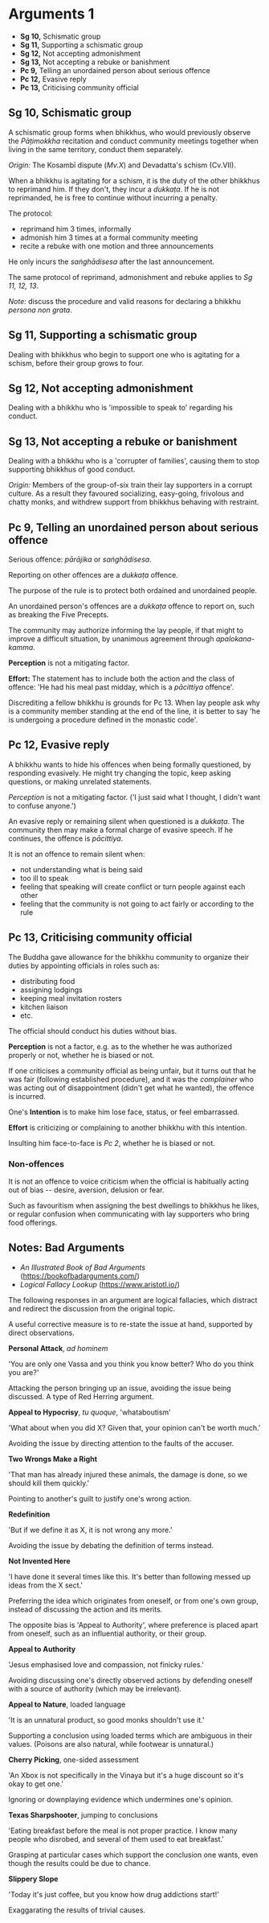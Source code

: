 # Arguments 1

-   **Sg 10,** Schismatic group
-   **Sg 11,** Supporting a schismatic group
-   **Sg 12,** Not accepting admonishment
-   **Sg 13,** Not accepting a rebuke or banishment
-   **Pc 9,** Telling an unordained person about serious offence
-   **Pc 12,** Evasive reply
-   **Pc 13,** Criticising community official

## Sg 10, Schismatic group

A schismatic group forms when bhikkhus, who would previously observe the
*Pāṭimokkha* recitation and conduct community meetings together when living in
the same territory, conduct them separately.

*Origin:* The Kosambī dispute (*Mv.X*) and Devadatta's schism (Cv.VII).

When a bhikkhu is agitating for a schism, it is the duty of the other bhikkhus
to reprimand him. If they don't, they incur a *dukkaṭa*. If he is not
reprimanded, he is free to continue without incurring a penalty.

The protocol:

- reprimand him 3 times, informally
- admonish him 3 times at a formal community meeting
- recite a rebuke with one motion and three announcements

He only incurs the *saṅghādisesa* after the last announcement.

The same protocol of reprimand, admonishment and rebuke applies to *Sg 11, 12, 13*.

*Note:* discuss the procedure and valid reasons for declaring a bhikkhu *persona non grata*.

## Sg 11, Supporting a schismatic group

Dealing with bhikkhus who begin to support one who is agitating for a schism,
before their group grows to four.

## Sg 12, Not accepting admonishment

Dealing with a bhikkhu who is 'impossible to speak to' regarding his conduct.

## Sg 13, Not accepting a rebuke or banishment

Dealing with a bhikkhu who is a 'corrupter of families', causing them to stop
supporting bhikkhus of good conduct.

*Origin:* Members of the group-of-six train their lay supporters in a corrupt
culture. As a result they favoured socializing, easy-going, frivolous and chatty
monks, and withdrew support from bhikkhus behaving with restraint.

## Pc 9, Telling an unordained person about serious offence

Serious offence: *pārājika* or *saṅghādisesa*.

Reporting on other offences are a *dukkaṭa* offence.

The purpose of the rule is to protect both ordained and unordained people.

An unordained person's offences are a *dukkaṭa* offence to report on, such as
breaking the Five Precepts.

The community may authorize informing the lay people, if that might to improve a
difficult situation, by unanimous agreement through *apalokana-kamma*.

**Perception** is not a mitigating factor.

**Effort:** The statement has to include both the action and the class of
offence: 'He had his meal past midday, which is a *pācittiya* offence'.

Discrediting a fellow bhikkhu is grounds for Pc 13. When lay people ask why is a
community member standing at the end of the line, it is better to say 'he is
undergoing a procedure defined in the monastic code'.

## Pc 12, Evasive reply

A bhikkhu wants to hide his offences when being formally questioned, by
responding evasively. He might try changing the topic, keep asking questions, or
making unrelated statements.

*Perception* is not a mitigating factor. ('I just said what I thought, I didn't want to confuse anyone.')

An evasive reply or remaining silent when questioned is a *dukkaṭa*. The
community then may make a formal charge of evasive speech. If he continues, the
offence is *pācittiya*.

It is not an offence to remain silent when:

- not understanding what is being said
- too ill to speak
- feeling that speaking will create conflict or turn people against each other
- feeling that the community is not going to act fairly or according to the rule

## Pc 13, Criticising community official

The Buddha gave allowance for the bhikkhu community to organize their duties by
appointing officials in roles such as:

- distributing food
- assigning lodgings
- keeping meal invitation rosters
- kitchen liaison
- etc.

The official should conduct his duties without bias.

**Perception** is not a factor, e.g. as to the whether he was authorized
properly or not, whether he is biased or not.

<!-- latex
\clearpage
-->

If one criticises a community official as being unfair, but it turns out that he
was fair (following established procedure), and it was the *complainer* who was
acting out of disappointment (didn't get what he wanted), the offence is
incurred.

One's **Intention** is to make him lose face, status, or feel embarrassed.

**Effort** is criticizing or complaining to another bhikkhu with this intention.

Insulting him face-to-face is *Pc 2*, whether he is biased or not.

### Non-offences

It is not an offence to voice criticism when the official is habitually acting
out of bias -- desire, aversion, delusion or fear.

Such as favouritism when assigning the best dwellings to bhikkhus he likes, or
regular confusion when communicating with lay supporters who bring food offerings.

## Notes: Bad Arguments

- *An Illustrated Book of Bad Arguments* (<https://bookofbadarguments.com/>)
- *Logical Fallacy Lookup* (<https://www.aristotl.io/>)

The following responses in an argument are logical fallacies, which distract and redirect the discussion from the original topic.

A useful corrective measure is to re-state the issue at hand, supported by direct observations.

**Personal Attack**, *ad hominem*

'You are only one Vassa and you think you know better? Who do you think you are?'

Attacking the person bringing up an issue, avoiding the issue being discussed. A type of Red Herring argument.

**Appeal to Hypocrisy**, *tu quoque*, 'whataboutism'

'What about when you did X? Given that, your opinion can't be worth much.'

Avoiding the issue by directing attention to the faults of the accuser.

**Two Wrongs Make a Right**

'That man has already injured these animals, the damage is done, so we should kill them quickly.'

Pointing to another's guilt to justify one's wrong action.

**Redefinition**

'But if we define it as X, it is not wrong any more.'

Avoiding the issue by debating the definition of terms instead.

**Not Invented Here**

'I have done it several times like this. It's better than following messed up ideas from the X sect.'

Preferring the idea which originates from oneself, or from one's own group, instead of discussing the action and its merits.

The opposite bias is 'Appeal to Authority', where preference is placed apart from oneself, such as an influential authority, or their group.

<!-- latex
\clearpage
-->

**Appeal to Authority**

'Jesus emphasised love and compassion, not finicky rules.'

Avoiding discussing one's directly observed actions by defending oneself with a source of authority (which may be irrelevant).

**Appeal to Nature**, loaded language

'It is an unnatural product, so good monks shouldn't use it.'

Supporting a conclusion using loaded terms which are ambiguous in their values. (Poisons are also natural, while footwear is unnatural.)

**Cherry Picking**, one-sided assessment

'An Xbox is not specifically in the Vinaya but it's a huge discount so it's okay to get one.'

Ignoring or downplaying evidence which undermines one's opinion.

**Texas Sharpshooter**, jumping to conclusions

'Eating breakfast before the meal is not proper practice. I know many people who
disrobed, and several of them used to eat breakfast.'

Grasping at particular cases which support the conclusion one wants, even though the results could be due to chance.

**Slippery Slope**

'Today it's just coffee, but you know how drug addictions start!'

Exaggarating the results of trivial causes.


